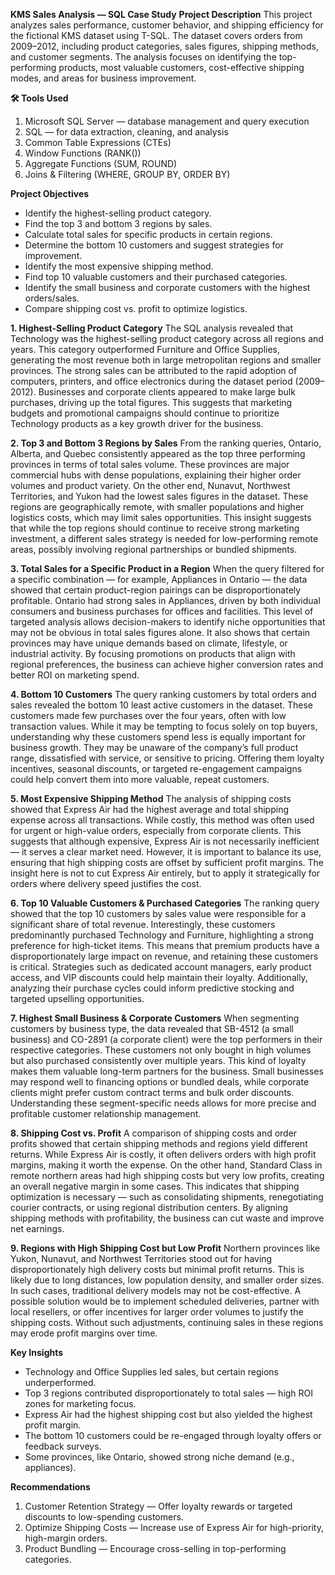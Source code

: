 **KMS Sales Analysis — SQL Case Study**
**Project Description**
This project analyzes sales performance, customer behavior, and shipping efficiency for the fictional KMS dataset using T-SQL.
The dataset covers orders from 2009–2012, including product categories, sales figures, shipping methods, and customer segments.
The analysis focuses on identifying the top-performing products, most valuable customers, cost-effective shipping modes, and areas for business improvement.

**🛠 Tools Used**
1. Microsoft SQL Server — database management and query execution
2. SQL — for data extraction, cleaning, and analysis
3. Common Table Expressions (CTEs)
4. Window Functions (RANK())
5. Aggregate Functions (SUM, ROUND)
6. Joins & Filtering (WHERE, GROUP BY, ORDER BY)

**Project Objectives**
- Identify the highest-selling product category.
- Find the top 3 and bottom 3 regions by sales.
- Calculate total sales for specific products in certain regions.
- Determine the bottom 10 customers and suggest strategies for improvement.
- Identify the most expensive shipping method.
- Find top 10 valuable customers and their purchased categories.
- Identify the small business and corporate customers with the highest orders/sales.
- Compare shipping cost vs. profit to optimize logistics.

**1️. Highest-Selling Product Category**
The SQL analysis revealed that Technology was the highest-selling product category across all regions and years. This category outperformed Furniture and Office Supplies, generating the most revenue both in large metropolitan regions and smaller provinces. The strong sales can be attributed to the rapid adoption of computers, printers, and office electronics during the dataset period (2009–2012). Businesses and corporate clients appeared to make large bulk purchases, driving up the total figures. This suggests that marketing budgets and promotional campaigns should continue to prioritize Technology products as a key growth driver for the business.

**2. Top 3 and Bottom 3 Regions by Sales**
From the ranking queries, Ontario, Alberta, and Quebec consistently appeared as the top three performing provinces in terms of total sales volume. These provinces are major commercial hubs with dense populations, explaining their higher order volumes and product variety. On the other end, Nunavut, Northwest Territories, and Yukon had the lowest sales figures in the dataset. These regions are geographically remote, with smaller populations and higher logistics costs, which may limit sales opportunities. This insight suggests that while the top regions should continue to receive strong marketing investment, a different sales strategy is needed for low-performing remote areas, possibly involving regional partnerships or bundled shipments.

**3. Total Sales for a Specific Product in a Region**
When the query filtered for a specific combination — for example, Appliances in Ontario — the data showed that certain product-region pairings can be disproportionately profitable. Ontario had strong sales in Appliances, driven by both individual consumers and business purchases for offices and facilities. This level of targeted analysis allows decision-makers to identify niche opportunities that may not be obvious in total sales figures alone. It also shows that certain provinces may have unique demands based on climate, lifestyle, or industrial activity. By focusing promotions on products that align with regional preferences, the business can achieve higher conversion rates and better ROI on marketing spend.

**4. Bottom 10 Customers**
The query ranking customers by total orders and sales revealed the bottom 10 least active customers in the dataset. These customers made few purchases over the four years, often with low transaction values. While it may be tempting to focus solely on top buyers, understanding why these customers spend less is equally important for business growth. They may be unaware of the company’s full product range, dissatisfied with service, or sensitive to pricing. Offering them loyalty incentives, seasonal discounts, or targeted re-engagement campaigns could help convert them into more valuable, repeat customers.

**5. Most Expensive Shipping Method**
The analysis of shipping costs showed that Express Air had the highest average and total shipping expense across all transactions. While costly, this method was often used for urgent or high-value orders, especially from corporate clients. This suggests that although expensive, Express Air is not necessarily inefficient — it serves a clear market need. However, it is important to balance its use, ensuring that high shipping costs are offset by sufficient profit margins. The insight here is not to cut Express Air entirely, but to apply it strategically for orders where delivery speed justifies the cost.

**6. Top 10 Valuable Customers & Purchased Categories**
The ranking query showed that the top 10 customers by sales value were responsible for a significant share of total revenue. Interestingly, these customers predominantly purchased Technology and Furniture, highlighting a strong preference for high-ticket items. This means that premium products have a disproportionately large impact on revenue, and retaining these customers is critical. Strategies such as dedicated account managers, early product access, and VIP discounts could help maintain their loyalty. Additionally, analyzing their purchase cycles could inform predictive stocking and targeted upselling opportunities.

**7. Highest Small Business & Corporate Customers**
When segmenting customers by business type, the data revealed that SB-4512 (a small business) and CO-2891 (a corporate client) were the top performers in their respective categories. These customers not only bought in high volumes but also purchased consistently over multiple years. This kind of loyalty makes them valuable long-term partners for the business. Small businesses may respond well to financing options or bundled deals, while corporate clients might prefer custom contract terms and bulk order discounts. Understanding these segment-specific needs allows for more precise and profitable customer relationship management.

**8. Shipping Cost vs. Profit**
A comparison of shipping costs and order profits showed that certain shipping methods and regions yield different returns. While Express Air is costly, it often delivers orders with high profit margins, making it worth the expense. On the other hand, Standard Class in remote northern areas had high shipping costs but very low profits, creating an overall negative margin in some cases. This indicates that shipping optimization is necessary — such as consolidating shipments, renegotiating courier contracts, or using regional distribution centers. By aligning shipping methods with profitability, the business can cut waste and improve net earnings.

**9. Regions with High Shipping Cost but Low Profit**
Northern provinces like Yukon, Nunavut, and Northwest Territories stood out for having disproportionately high delivery costs but minimal profit returns. This is likely due to long distances, low population density, and smaller order sizes. In such cases, traditional delivery models may not be cost-effective. A possible solution would be to implement scheduled deliveries, partner with local resellers, or offer incentives for larger order volumes to justify the shipping costs. Without such adjustments, continuing sales in these regions may erode profit margins over time.

**Key Insights**
- Technology and Office Supplies led sales, but certain regions underperformed.
- Top 3 regions contributed disproportionately to total sales — high ROI zones for marketing focus.
- Express Air had the highest shipping cost but also yielded the highest profit margin.
- The bottom 10 customers could be re-engaged through loyalty offers or feedback surveys.
- Some provinces, like Ontario, showed strong niche demand (e.g., appliances).

**Recommendations**
1. Customer Retention Strategy — Offer loyalty rewards or targeted discounts to low-spending customers.
2. Optimize Shipping Costs — Increase use of Express Air for high-priority, high-margin orders.
3. Product Bundling — Encourage cross-selling in top-performing categories.
